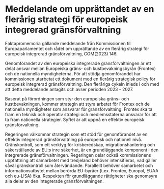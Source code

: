 # Meddelande om upprättandet av en flerårig strategi för europeisk integrerad gränsförvaltning

Faktapromemoria gällande meddelande från Kommissionen till Europaparlamentet och rådet om upprättande av en flerårig strategi för europeisk integrerad gränsförvaltning, COM(2023) 146.

Genomförandet av den europeiska integrerade gränsförvaltningen är ett delat ansvar mellan Europeiska gräns- och kustbevakningsbyrån (Frontex) och de nationella myndigheterna. För att stödja genomförandet har kommissionen utarbetat ett dokument med en flerårig strategisk policy för europeisk integrerad gränsförvaltning. Den fleråriga cykeln inleds i och med att detta meddelande antagits och avser perioden 2023 - 2027.

Baserat på förordningen som styr den europeiska gräns- och kustbevakningen, kommer strategin att styra arbetet för Frontex och de nationella myndigheter som ansvarar för gränsförvaltning. Frontex ska ta fram en teknisk och operativ strategi och medlemsstaterna ansvarar för att ta fram nationella strategier. Syftet är att uppnå en effektiv europeisk
gränsförvaltning.

Regeringen välkomnar strategin som ett stöd för genomförandet av en effektiv integrerad gränsförvaltning på europeisk och nationell nivå. Gränskontroll, som ett verktyg för krisberedskap, migrationshantering och säkerställande av EU:s inre säkerhet, är en grundläggande komponent i den integrerade gränsförvaltningen. Regeringen delar också kommissionens uppfattning att samarbetet med tredjeland behöver intensifieras, vad gäller såväl gränskontroll som återvändande. Parallellt behöver samarbetet och informationsutbytet mellan berörda EU-byråer (t.ex. Frontex, Europol, EUAA och eu-LISA) öka. Respekten för grundläggande rättigheter ska genomsyra alla delar av den integrerade gränsförvaltningen.
